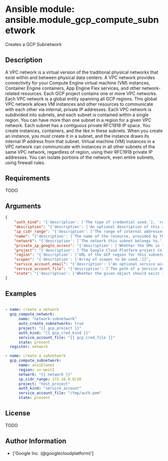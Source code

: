 # Ansible module: ansible.module_gcp_compute_subnetwork


Creates a GCP Subnetwork

## Description

A VPC network is a virtual version of the traditional physical networks that exist within and between physical data centers. A VPC network provides connectivity for your Compute Engine virtual machine (VM) instances, Container Engine containers, App Engine Flex services, and other network-related resources.
Each GCP project contains one or more VPC networks. Each VPC network is a global entity spanning all GCP regions. This global VPC network allows VM instances and other resources to communicate with each other via internal, private IP addresses.
Each VPC network is subdivided into subnets, and each subnet is contained within a single region. You can have more than one subnet in a region for a given VPC network. Each subnet has a contiguous private RFC1918 IP space. You create instances, containers, and the like in these subnets.
When you create an instance, you must create it in a subnet, and the instance draws its internal IP address from that subnet.
Virtual machine (VM) instances in a VPC network can communicate with instances in all other subnets of the same VPC network, regardless of region, using their RFC1918 private IP addresses. You can isolate portions of the network, even entire subnets, using firewall rules.

## Requirements

TODO

## Arguments

``` json
{
    "auth_kind": "{'description': ['The type of credential used.'], 'required': True, 'choices': ['machineaccount', 'serviceaccount', 'application']}",
    "description": "{'description': ['An optional description of this resource. Provide this property when you create the resource. This field can be set only at resource creation time.'], 'required': False}",
    "ip_cidr_range": "{'description': ['The range of internal addresses that are owned by this subnetwork.', 'Provide this property when you create the subnetwork. For example, 10.0.0.0/8 or 192.168.0.0/16. Ranges must be unique and non-overlapping within a network. Only IPv4 is supported.'], 'required': True}",
    "name": "{'description': ['The name of the resource, provided by the client when initially creating the resource. The name must be 1-63 characters long, and comply with RFC1035. Specifically, the name must be 1-63 characters long and match the regular expression `[a-z]([-a-z0-9]*[a-z0-9])?` which means the first character must be a lowercase letter, and all following characters must be a dash, lowercase letter, or digit, except the last character, which cannot be a dash.'], 'required': True}",
    "network": "{'description': ['The network this subnet belongs to.', 'Only networks that are in the distributed mode can have subnetworks.'], 'required': True}",
    "private_ip_google_access": "{'description': ['Whether the VMs in this subnet can access Google services without assigned external IP addresses.'], 'required': False, 'type': 'bool'}",
    "project": "{'description': ['The Google Cloud Platform project to use.'], 'default': None}",
    "region": "{'description': ['URL of the GCP region for this subnetwork.'], 'required': True}",
    "scopes": "{'description': ['Array of scopes to be used.']}",
    "service_account_email": "{'description': ['An optional service account email address if machineaccount is selected and the user does not wish to use the default email.']}",
    "service_account_file": "{'description': ['The path of a Service Account JSON file if serviceaccount is selected as type.']}",
    "state": "{'description': ['Whether the given object should exist in GCP'], 'choices': ['present', 'absent'], 'default': 'present'}",
}
```

## Examples


``` yaml

- name: create a network
  gcp_compute_network:
      name: "network-subnetwork"
      auto_create_subnetworks: true
      project: "{{ gcp_project }}"
      auth_kind: "{{ gcp_cred_kind }}"
      service_account_file: "{{ gcp_cred_file }}"
      state: present
  register: network

- name: create a subnetwork
  gcp_compute_subnetwork:
      name: ansiblenet
      region: us-west1
      network: "{{ network }}"
      ip_cidr_range: 172.16.0.0/16
      project: "test_project"
      auth_kind: "service_account"
      service_account_file: "/tmp/auth.pem"
      state: present

```

## License

TODO

## Author Information
  - ['Google Inc. (@googlecloudplatform)']
